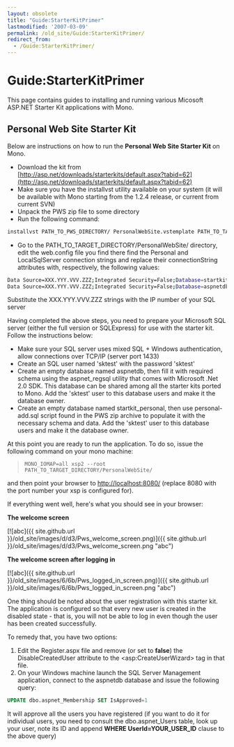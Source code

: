 ```yaml
---
layout: obsolete
title: "Guide:StarterKitPrimer"
lastmodified: '2007-03-09'
permalink: /old_site/Guide:StarterKitPrimer/
redirect_from:
  - /Guide:StarterKitPrimer/
---
```


Guide:StarterKitPrimer
======================

 This page contains guides to installing and running various Micosoft ASP.NET Starter Kit applications with Mono.

Personal Web Site Starter Kit
-----------------------------

Below are instructions on how to run the **Personal Web Site Starter Kit** on Mono.

-   Download the kit from [http://asp.net/downloads/starterkits/default.aspx?tabid=62](http://asp.net/downloads/starterkits/default.aspx?tabid=62)
-   Make sure you have the installvst utility available on your system (it will be available with Mono starting from the 1.2.4 release, or current from current SVN)
-   Unpack the PWS zip file to some directory
-   Run the following command:

<!-- -->

``` bash
installvst PATH_TO_PWS_DIRECTORY/ PersonalWebSite.vstemplate PATH_TO_TARGET_DIRECTORY
```

-   Go to the PATH\_TO\_TARGET\_DIRECTORY/PersonalWebSite/ directory, edit the web.config file you find there find the Personal and LocalSqlServer connection strings and replace their connectionString attributes with, respectively, the following values:

<!-- -->

``` bash
Data Source=XXX.YYY.VVV.ZZZ;Integrated Security=False;Database=startkit_personal;User ID=sktest;Password=sktest
Data Source=XXX.YYY.VVV.ZZZ;Integrated Security=False;Database=aspnetdb;User ID=sktest;Password=sktest
```

Substitute the XXX.YYY.VVV.ZZZ strings with the IP number of your SQL server

Having completed the above steps, you need to prepare your Microsoft SQL server (either the full version or SQLExpress) for use with the starter kit. Follow the instructions below:

-   Make sure your SQL server uses mixed SQL + Windows authentication, allow connections over TCP/IP (server port 1433)
-   Create an SQL user named 'sktest' with the password 'sktest'
-   Create an empty database named aspnetdb, then fill it with required schema using the aspnet\_regsql utility that comes with Microsoft .Net 2.0 SDK. This database can be shared among all the starter kits ported to Mono. Add the 'sktest' user to this database users and make it the database owner.
-   Create an empty database named startkit\_personal, then use personal-add.sql script found in the PWS zip archive to populate it with the necessary schema and data. Add the 'sktest' user to this database users and make it the database owner.

At this point you are ready to run the application. To do so, issue the following command on your mono machine:

> `MONO_IOMAP=all xsp2 --root PATH_TO_TARGET_DIRECTORY/PersonalWebSite/`

and then point your browser to <http://localhost:8080/> (replace 8080 with the port number your xsp is configured for).

If everything went well, here's what you should see in your browser:

 **The welcome screen**

[![abc]({{ site.github.url }}/old_site/images/d/d3/Pws_welcome_screen.png)]({{ site.github.url }}/old_site/images/d/d3/Pws_welcome_screen.png "abc")

**The welcome screen after logging in**

[![abc]({{ site.github.url }}/old_site/images/6/6b/Pws_logged_in_screen.png)]({{ site.github.url }}/old_site/images/6/6b/Pws_logged_in_screen.png "abc")

One thing should be noted about the user registration with this starter kit. The application is configured so that every new user is created in the disabled state - that is, you will not be able to log in even though the user has been created successfully.

To remedy that, you have two options:

1.  Edit the Register.aspx file and remove (or set to **false**) the DisableCreatedUser attribute to the \<asp:CreateUserWizard\> tag in that file.
2.  On your Windows machine launch the SQL Server Management application, connect to the aspnetdb database and issue the following query:

<!-- -->

``` sql
UPDATE dbo.aspnet_Membership SET IsApproved=1
```

It will approve all the users you have registered (if you want to do it for individual users, you need to consult the dbo.aspnet\_Users table, look up your user, note its ID and append **WHERE UserId=YOUR\_USER\_ID** clause to the above query)


